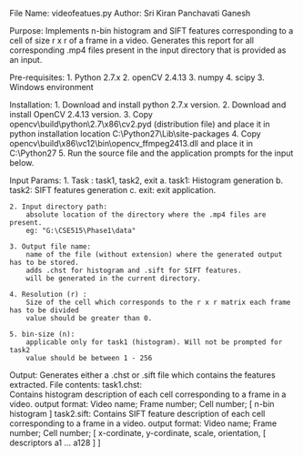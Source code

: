 File Name: videofeatues.py
Author: Sri Kiran Panchavati Ganesh

Purpose: Implements n-bin histogram and SIFT features corresponding to a cell of size r x r of a frame in a video.
Generates this report for all corresponding .mp4 files present in the input directory that is provided as an input.

Pre-requisites:
	1. Python 2.7.x
	2. openCV 2.4.13
	3. numpy
	4. scipy
	3. Windows environment
	
Installation:
	1. Download and install python 2.7.x version.
	2. Download and install OpenCV 2.4.13 version.
	3. Copy opencv\build\python\2.7\x86\cv2.pyd (distribution file) and place it in python installation location C:\Python27\Lib\site-packages
	4. Copy opencv\build\x86\vc12\bin\opencv_ffmpeg2413.dll and place it in C:\Python27
	5. Run the source file and the application prompts for the input below.
	

Input Params:
	1. Task : task1, task2, exit
		a. task1: Histogram generation
		b. task2: SIFT features generation
		c. exit: exit application.
		
	2. Input directory path:
		absolute location of the directory where the .mp4 files are present.
		eg: "G:\CSE515\Phase1\data"

	3. Output file name:
		name of the file (without extension) where the generated output has to be stored.
		adds .chst for histogram and .sift for SIFT features.
		will be generated in the current directory.

	4. Resolution (r) : 
		Size of the cell which corresponds to the r x r matrix each frame has to be divided
		value should be greater than 0.
		
	5. bin-size (n): 
		applicable only for task1 (histogram). Will not be prompted for task2
		value should be between 1 - 256
	
Output:
	Generates either a .chst or .sift file which contains the features extracted.
	File contents:
		task1.chst:  
			Contains histogram description of each cell corresponding to a frame in a video.
			output format:
				Video name; Frame number; Cell number; [ n-bin histogram ]
		task2.sift:
			Contains SIFT feature description of each cell corresponding to a frame in a video.
			output format:
				Video name; Frame number; Cell number; [ x-cordinate, y-cordinate, scale, orientation, [ descriptors a1 ... a128 ] ]
			
	
	
	
	
 